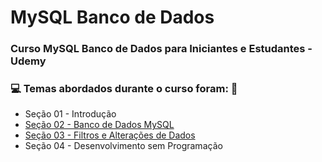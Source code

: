 # MySQL Banco de Dados
### Curso MySQL Banco de Dados para Iniciantes e Estudantes - Udemy
### :computer: Temas abordados durante o curso foram: :rocket:
- Seção 01 - Introdução
- [Seção 02 - Banco de Dados MySQL](https://github.com/romulovieira777/MySQL_Banco_de_Dados/tree/main/Se%C3%A7%C3%A3o%2002%20-%20Bancos%20de%20Dados%20MySQL)
- [Seção 03 - Filtros e Alterações de Dados](https://github.com/romulovieira777/MySQL_Banco_de_Dados/tree/main/Se%C3%A7%C3%A3o%2003%20-%20Filtros%20e%20Altera%C3%A7%C3%B5es%20de%20Dados)
- Seção 04 - Desenvolvimento sem Programação
